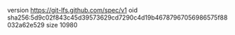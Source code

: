 version https://git-lfs.github.com/spec/v1
oid sha256:5d9c02f843c45d39573629cd7290c4d19b46787967056986575f88032a62e529
size 10980
